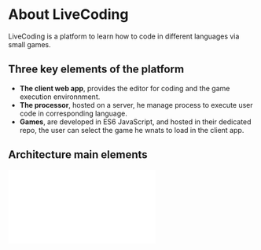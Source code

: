 # About LiveCoding

LiveCoding is a platform to learn how to code in different languages via small games.

## Three key elements of the platform

* **The client web app**, provides the editor for coding and the game execution environnment.
* **The processor**, hosted on a server, he manage process to execute user code in corresponding language.
* **Games**, are developed in ES6 JavaScript, and hosted in their dedicated repo, the user can select the game he wnats to load in the client app.

## Architecture main elements

![platform architecture](./diagrams/platform_architecture.pdf)
